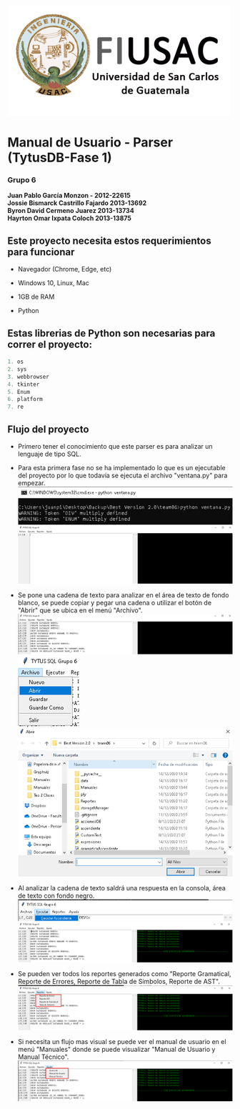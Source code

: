 ﻿![Help Builder Web Site](./Logo.png)

# Manual de Usuario - Parser (TytusDB-Fase 1)
### Grupo 6
<b>Juan Pablo García Monzon - 2012-22615<br>
Jossie Bismarck Castrillo Fajardo 2013-13692<br>
Byron David Cermeno Juarez 2013-13734<br>
Hayrton Omar Ixpata Coloch 2013-13875<br></b>

## Este proyecto necesita estos requerimientos para funcionar

* Navegador (Chrome, Edge, etc)

* Windows 10, Linux, Mac

* 1GB de RAM

* Python

## Estas librerias de Python son necesarias para correr el proyecto:<br>
```python
1. os
2. sys
3. webbrowser
4. tkinter
5. Enum
6. platform
7. re
```

## Flujo del proyecto
* Primero tener el conocimiento que este parser es para analizar un lenguaje de tipo SQL.

* Para esta primera fase no se ha implementado lo que es un ejecutable del proyecto por lo que todavía se ejecuta el archivo "ventana.py" para empezar.
![Help Builder Web Site](./ventana.png)<br>
![Help Builder Web Site](./ventana1.png)


* Se pone una cadena de texto para analizar en el área de texto de fondo blanco, se puede copiar y pegar una cadena o utilizar el botón de "Abrir" que se ubica en el menú "Archivo".
![Help Builder Web Site](./entrada.png)<br>
![Help Builder Web Site](./entrada1.png)<br>
![Help Builder Web Site](./entrada2.png)<br>


* Al analizar la cadena de texto saldrá una respuesta en la consola, área de texto con fondo negro.
![Help Builder Web Site](./ejecutar.png)<br>
![Help Builder Web Site](./ejecutar1.png)<br>

* Se pueden ver todos los reportes generados como "Reporte Gramatical, Reporte de Errores, Reporte de Tabla de Simbolos, Reporte de AST".
![Help Builder Web Site](./reportes.png)<br>

* Si necesita un flujo mas visual se puede ver el manual de usuario en el menú "Manuales" donde se puede visualizar "Manual de Usuario y Manual Técnico".
![Help Builder Web Site](./manuales.png)<br>